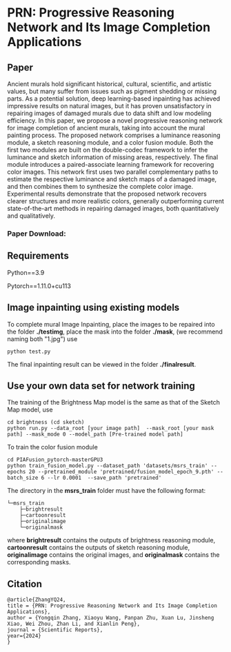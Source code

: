 
# PRN: Progressive Reasoning Network and Its Image Completion Applications

## Paper
Ancient murals hold significant historical, cultural, scientific, and artistic values, but many suffer from issues such as pigment shedding or missing parts. As a potential solution, deep learning-based inpainting has achieved impressive results on natural images, but it has proven unsatisfactory in repairing images of damaged murals due to data shift and low modeling efficiency. In this paper, we propose a novel progressive reasoning network for image completion of ancient murals, taking into account the mural painting process. The proposed network comprises a luminance reasoning module, a sketch reasoning module, and a color fusion module. Both the first two modules are built on the double-codec framework to infer the luminance and sketch information of missing areas, respectively. The final module introduces a paired-associate learning framework for recovering color images. This network first uses two parallel complementary paths to estimate the respective luminance and sketch maps of a damaged image, and then combines them to synthesize the complete color image. Experimental results demonstrate that the proposed network recovers clearer structures and more realistic colors, generally outperforming current state-of-the-art methods in repairing damaged images, both quantitatively and qualitatively.   
### Paper Download:   

## Requirements
Python==3.9

Pytorch==1.11.0+cu113


## Image inpainting using existing models
To complete mural Image Inpainting, place the images to be repaired into the folder **./testimg**, place the mask into the folder **./mask**, (we recommend naming both "1.jpg") use
```
python test.py
```   
The final inpainting result can be viewed in the folder **./finalresult**.

## Use your own data set for network training
The training of the Brightness Map model is the same as that of the Sketch Map model, use
```
cd brightness (cd sketch)
python run.py --data_root [your image path]  --mask_root [your mask path] --mask_mode 0 --model_path [Pre-trained model path] 
```

To train the color fusion module
```
cd PIAFusion_pytorch-masterGPU3 
python train_fusion_model.py --dataset_path 'datasets/msrs_train' --epochs 20 --pretrained_module 'pretrained/fusion_model_epoch_9.pth' --batch_size 6 --lr 0.0001  --save_path 'pretrained' 
```
The directory in the **msrs_train** folder must have the following format:
```
└─msrs_train
    ├─brightresult
    ├─cartoonresult
    ├─originalimage
    └─originalmask
```
where **brightresult** contains the outputs of brightness reasoning module, **cartoonresult** contains the outputs of sketch reasoning module, **originalimage** contains the original images, and **originalmask** contains the corresponding masks.

## Citation      
```
@article{ZhangYQ24,
title = {PRN: Progressive Reasoning Network and Its Image Completion Applications},
author = {Yongqin Zhang, Xiaoyu Wang, Panpan Zhu, Xuan Lu, Jinsheng Xiao, Wei Zhou, Zhan Li, and Xianlin Peng},
journal = {Scientific Reports},
year={2024}
}
```
